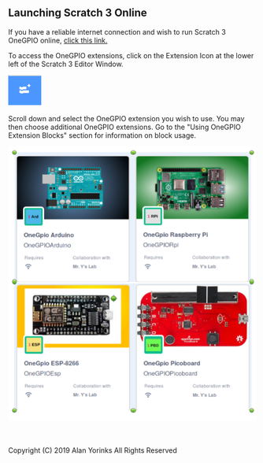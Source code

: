## Launching Scratch 3 Online

If you have a reliable internet connection and wish to run Scratch 3
OneGPIO online, [click this link.](https://mryslab.github.io/s3onegpio/)


To access the OneGPIO extensions, click on the Extension Icon at
 the lower left of the Scratch 3 Editor Window.
 
 <img src="../images/ext.png" >


Scroll down and select the OneGPIO extension you wish to use. You may then choose additional OneGPIO extensions.
Go to the "Using OneGPIO Extension Blocks" section for information on block usage.

<img src="../images/extensions.png" >


<br>
<br>
<br>


Copyright (C) 2019 Alan Yorinks All Rights Reserved
